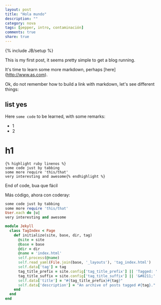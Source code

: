 ```yaml
---
layout: post
title: "Hola mundo"
description: ""
category: nova
tags: [pepper, intro, contaminación]
comments: true
share: true
---
```

{% include JB/setup %}

This is my first post, it seems pretty simple to get a blog running.

It's time to learn some more markdown, perhaps [here] (http://www.as.com).

Ok, do not remember how to build a link with markdown, let's see different things:


## list yes

Here `some code` to be learned, with some remarks:
* 1
* 2

# h1
    {% highlight ruby linenos %}
    some code just by tabbing
    some more require 'this/that'
    very interesting and awesome{% endhighlight %}

End of code, bua que fácil

Más código, ahora con coderay:

~~~ ruby
some code just by tabbing
some more require 'this/that'
User.each do |u|
very interesting and awesome
~~~

~~~ ruby
module Jekyll
  class TagIndex < Page
    def initialize(site, base, dir, tag)
      @site = site
      @base = base
      @dir = dir
      @name = 'index.html'
      self.process(@name)
      self.read_yaml(File.join(base, '_layouts'), 'tag_index.html')
      self.data['tag'] = tag
      tag_title_prefix = site.config['tag_title_prefix'] || 'Tagged: '
      tag_title_suffix = site.config['tag_title_suffix'] || '&#8211;'
      self.data['title'] = "#{tag_title_prefix}#{tag}"
      self.data['description'] = "An archive of posts tagged #{tag}."
    end
  end
end
~~~
